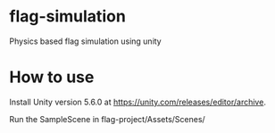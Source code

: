 # flag-simulation


Physics based flag simulation using unity

# How to use

Install Unity version 5.6.0 at https://unity.com/releases/editor/archive.

Run the SampleScene in flag-project/Assets/Scenes/
